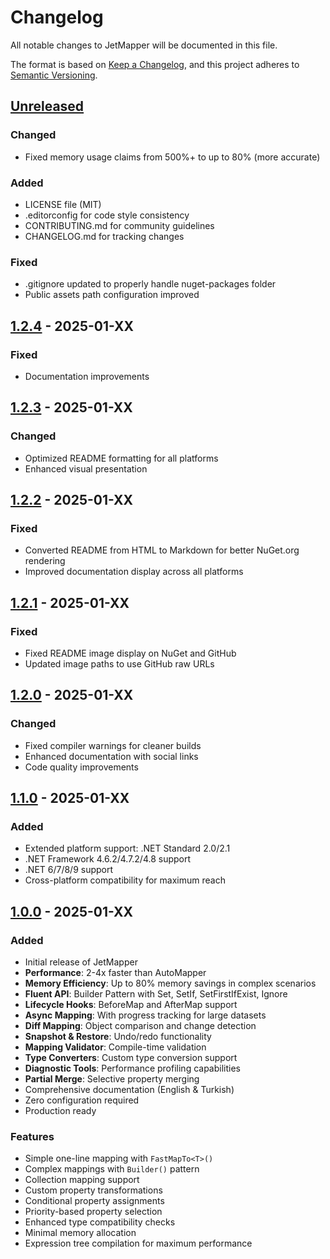 # Changelog

All notable changes to JetMapper will be documented in this file.

The format is based on [Keep a Changelog](https://keepachangelog.com/en/1.0.0/),
and this project adheres to [Semantic Versioning](https://semver.org/spec/v2.0.0.html).

## [Unreleased]

### Changed
- Fixed memory usage claims from 500%+ to up to 80% (more accurate)

### Added
- LICENSE file (MIT)
- .editorconfig for code style consistency
- CONTRIBUTING.md for community guidelines
- CHANGELOG.md for tracking changes

### Fixed
- .gitignore updated to properly handle nuget-packages folder
- Public assets path configuration improved

## [1.2.4] - 2025-01-XX

### Fixed
- Documentation improvements

## [1.2.3] - 2025-01-XX

### Changed
- Optimized README formatting for all platforms
- Enhanced visual presentation

## [1.2.2] - 2025-01-XX

### Fixed
- Converted README from HTML to Markdown for better NuGet.org rendering
- Improved documentation display across all platforms

## [1.2.1] - 2025-01-XX

### Fixed
- Fixed README image display on NuGet and GitHub
- Updated image paths to use GitHub raw URLs

## [1.2.0] - 2025-01-XX

### Changed
- Fixed compiler warnings for cleaner builds
- Enhanced documentation with social links
- Code quality improvements

## [1.1.0] - 2025-01-XX

### Added
- Extended platform support: .NET Standard 2.0/2.1
- .NET Framework 4.6.2/4.7.2/4.8 support
- .NET 6/7/8/9 support
- Cross-platform compatibility for maximum reach

## [1.0.0] - 2025-01-XX

### Added
- Initial release of JetMapper
- **Performance**: 2-4x faster than AutoMapper
- **Memory Efficiency**: Up to 80% memory savings in complex scenarios
- **Fluent API**: Builder Pattern with Set, SetIf, SetFirstIfExist, Ignore
- **Lifecycle Hooks**: BeforeMap and AfterMap support
- **Async Mapping**: With progress tracking for large datasets
- **Diff Mapping**: Object comparison and change detection
- **Snapshot & Restore**: Undo/redo functionality
- **Mapping Validator**: Compile-time validation
- **Type Converters**: Custom type conversion support
- **Diagnostic Tools**: Performance profiling capabilities
- **Partial Merge**: Selective property merging
- Comprehensive documentation (English & Turkish)
- Zero configuration required
- Production ready

### Features
- Simple one-line mapping with `FastMapTo<T>()`
- Complex mappings with `Builder()` pattern
- Collection mapping support
- Custom property transformations
- Conditional property assignments
- Priority-based property selection
- Enhanced type compatibility checks
- Minimal memory allocation
- Expression tree compilation for maximum performance

[Unreleased]: https://github.com/mennansevim/jet-mapper/compare/v1.2.4...HEAD
[1.2.4]: https://github.com/mennansevim/jet-mapper/compare/v1.2.3...v1.2.4
[1.2.3]: https://github.com/mennansevim/jet-mapper/compare/v1.2.2...v1.2.3
[1.2.2]: https://github.com/mennansevim/jet-mapper/compare/v1.2.1...v1.2.2
[1.2.1]: https://github.com/mennansevim/jet-mapper/compare/v1.2.0...v1.2.1
[1.2.0]: https://github.com/mennansevim/jet-mapper/compare/v1.1.0...v1.2.0
[1.1.0]: https://github.com/mennansevim/jet-mapper/compare/v1.0.0...v1.1.0
[1.0.0]: https://github.com/mennansevim/jet-mapper/releases/tag/v1.0.0


